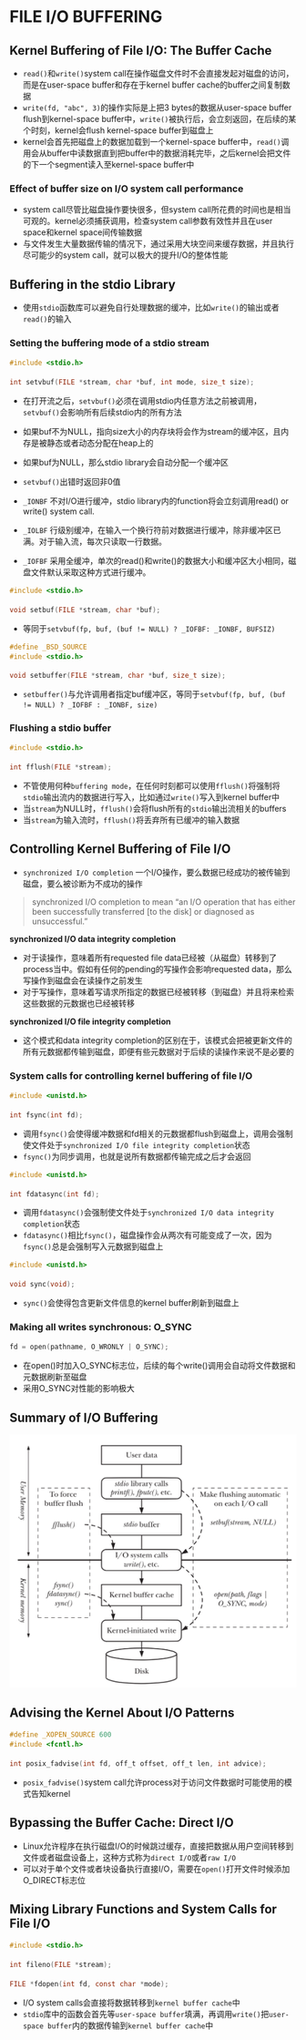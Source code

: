# FILE I/O BUFFERING

## Kernel Buffering of File I/O: The Buffer Cache
- `read()`和`write()`system call在操作磁盘文件时不会直接发起对磁盘的访问，而是在user-space buffer和存在于kernel buffer cache的buffer之间复制数据
- `write(fd, "abc", 3)`的操作实际是上把3 bytes的数据从user-space buffer flush到kernel-space buffer中，`write()`被执行后，会立刻返回，在后续的某个时刻，kernel会flush kernel-space buffer到磁盘上
- kernel会首先把磁盘上的数据加载到一个kernel-space buffer中，`read()`调用会从buffer中读数据直到把buffer中的数据消耗完毕，之后kernel会把文件的下一个segment读入至kernel-space buffer中

### Effect of buffer size on I/O system call performance
- system call尽管比磁盘操作要快很多，但system call所花费的时间也是相当可观的。kernel必须捕获调用，检查system call参数有效性并且在user space和kernel space间传输数据
- 与文件发生大量数据传输的情况下，通过采用大块空间来缓存数据，并且执行尽可能少的system call，就可以极大的提升I/O的整体性能

## Buffering in the stdio Library
- 使用`stdio`函数库可以避免自行处理数据的缓冲，比如`write()`的输出或者`read()`的输入

### Setting the buffering mode of a stdio stream
```c
#include <stdio.h>

int setvbuf(FILE *stream, char *buf, int mode, size_t size);
```
- 在打开流之后，`setvbuf()`必须在调用stdio内任意方法之前被调用，`setvbuf()`会影响所有后续stdio内的所有方法
- 如果buf不为NULL，指向size大小的内存块将会作为stream的缓冲区，且内存是被静态或者动态分配在heap上的
- 如果buf为NULL，那么stdio library会自动分配一个缓冲区
- `setvbuf()`出错时返回非0值

- `_IONBF` 不对I/O进行缓冲，stdio library内的function将会立刻调用read() or write() system call.
- `_IOLBF` 行级别缓冲，在输入一个换行符前对数据进行缓冲，除非缓冲区已满。对于输入流，每次只读取一行数据。
- `_IOFBF` 采用全缓冲，单次的read()和write()的数据大小和缓冲区大小相同，磁盘文件默认采取这种方式进行缓冲。

```c
#include <stdio.h>

void setbuf(FILE *stream, char *buf);
```
- 等同于`setvbuf(fp, buf, (buf != NULL) ? _IOFBF: _IONBF, BUFSIZ)`

```c
#define _BSD_SOURCE
#include <stdio.h>

void setbuffer(FILE *stream, char *buf, size_t size);
```
- `setbuffer()`与允许调用者指定buf缓冲区，等同于`setvbuf(fp, buf, (buf != NULL) ? _IOFBF : _IONBF, size)`

### Flushing a stdio buffer
```c
#include <stdio.h>

int fflush(FILE *stream);
```
- 不管使用何种`buffering mode`，在任何时刻都可以使用`fflush()`将强制将`stdio`输出流内的数据进行写入，比如通过`write()`写入到kernel buffer中
- 当`stream`为NULL时，`fflush()`会将flush所有的`stdio`输出流相关的buffers
- 当`stream`为输入流时，`fflush()`将丢弃所有已缓冲的输入数据  

## Controlling Kernel Buffering of File I/O
- `synchronized I/O completion` 一个I/O操作，要么数据已经成功的被传输到磁盘，要么被诊断为不成功的操作
> synchronized I/O completion to mean “an I/O operation that has either been successfully transferred [to the disk] or diagnosed as unsuccessful.”

**synchronized I/O data integrity completion**
- 对于读操作，意味着所有requested file data已经被（从磁盘）转移到了process当中。假如有任何的pending的写操作会影响requested data，那么写操作到磁盘会在读操作之前发生
- 对于写操作，意味着写请求所指定的数据已经被转移（到磁盘）并且将来检索这些数据的元数据也已经被转移

**synchronized I/O file integrity completion**
- 这个模式和data integrity completion的区别在于，该模式会把被更新文件的所有元数据都传输到磁盘，即便有些元数据对于后续的读操作来说不是必要的

### System calls for controlling kernel buffering of file I/O
```c
#include <unistd.h>

int fsync(int fd);
```
- 调用`fsync()`会使得缓冲数据和fd相关的元数据都flush到磁盘上，调用会强制使文件处于`synchronized I/O file integrity completion`状态
- `fsync()`为同步调用，也就是说所有数据都传输完成之后才会返回

```c
#include <unistd.h>

int fdatasync(int fd);
```
- 调用`fdatasync()`会强制使文件处于`synchronized I/O data integrity completion`状态
- `fdatasync()`相比`fsync()`，磁盘操作会从两次有可能变成了一次，因为`fsync()`总是会强制写入元数据到磁盘上

```c
#include <unistd.h>

void sync(void);
```
- `sync()`会使得包含更新文件信息的kernel buffer刷新到磁盘上

### Making all writes synchronous: O_SYNC
```c
fd = open(pathname, O_WRONLY | O_SYNC);
```
- 在open()时加入O_SYNC标志位，后续的每个write()调用会自动将文件数据和元数据刷新至磁盘
- 采用O_SYNC对性能的影响极大

## Summary of I/O Buffering

![13-1.png](img/13-1.png)

## Advising the Kernel About I/O Patterns
```c
#define _XOPEN_SOURCE 600
#include <fcntl.h>

int posix_fadvise(int fd, off_t offset, off_t len, int advice);
```
- `posix_fadvise()`system call允许process对于访问文件数据时可能使用的模式告知kernel

## Bypassing the Buffer Cache: Direct I/O
- Linux允许程序在执行磁盘I/O的时候跳过缓存，直接把数据从用户空间转移到文件或者磁盘设备上，这种方式称为`direct I/O`或者`raw I/O`
- 可以对于单个文件或者块设备执行直接I/O，需要在`open()`打开文件时候添加O_DIRECT标志位

## Mixing Library Functions and System Calls for File I/O
```c
#include <stdio.h>

int fileno(FILE *stream);

FILE *fdopen(int fd, const char *mode);
```
- I/O system calls会直接将数据转移到`kernel buffer cache`中
- `stdio`库中的函数会首先等`user-space buffer`填满，再调用`write()`把`user-space buffer`内的数据传输到`kernel buffer cache`中
